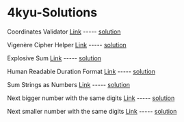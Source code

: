 # 4kyu-Solutions

Coordinates Validator [Link](https://www.codewars.com/kata/5269452810342858ec000951) ----- [solution](https://github.com/zscheck/Code-Wars-Solutions/blob/master/4kyu_solutions/Coordinates_Validator.js)

Vigenère Cipher Helper [Link](https://www.codewars.com/kata/52d1bd3694d26f8d6e0000d3) ----- [solution](https://github.com/zscheck/Code-Wars-Solutions/blob/master/4kyu_solutions/Vigen%C3%A8re_Cipher_Helper.js)

Explosive Sum [Link](https://www.codewars.com/kata/52ec24228a515e620b0005ef) ----- [solution](https://github.com/zscheck/Code-Wars-Solutions/blob/master/4kyu_solutions/Explosive_Sum.js)

Human Readable Duration Format [Link](https://www.codewars.com/kata/52742f58faf5485cae000b9a) ----- [solution](https://github.com/zscheck/Code-Wars-Solutions/blob/master/4kyu_solutions/Human_Readable_Duration_Format.js)

Sum Strings as Numbers [Link](https://www.codewars.com/kata/5324945e2ece5e1f32000370) ----- [solution](https://github.com/zscheck/Code-Wars-Solutions/blob/master/4kyu_solutions/Sum_Strings_as_Numbers.js)

Next bigger number with the same digits [Link](https://www.codewars.com/kata/55983863da40caa2c900004e) ----- [solution](https://github.com/zscheck/Code-Wars-Solutions/blob/master/4kyu_solutions/Next_Bigger_Number_With_the_Same_Digits.js)

Next smaller number with the same digits [Link](https://www.codewars.com/kata/next-smaller-number-with-the-same-digits) ----- [solution](https://github.com/zscheck/Code-Wars-Solutions/blob/master/4kyu_solutions/Next_Smaller_Number_With_the_Same_Digits.js)